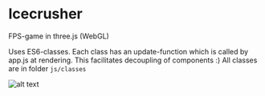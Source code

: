 # Icecrusher

FPS-game in three.js (WebGL)

Uses ES6-classes. Each class has an update-function which is called by app.js at rendering. This facilitates decoupling of components :) All classes are in folder ```js/classes```

![alt text](http://stianmorsund.no/div/sekvensdiagram.png)

